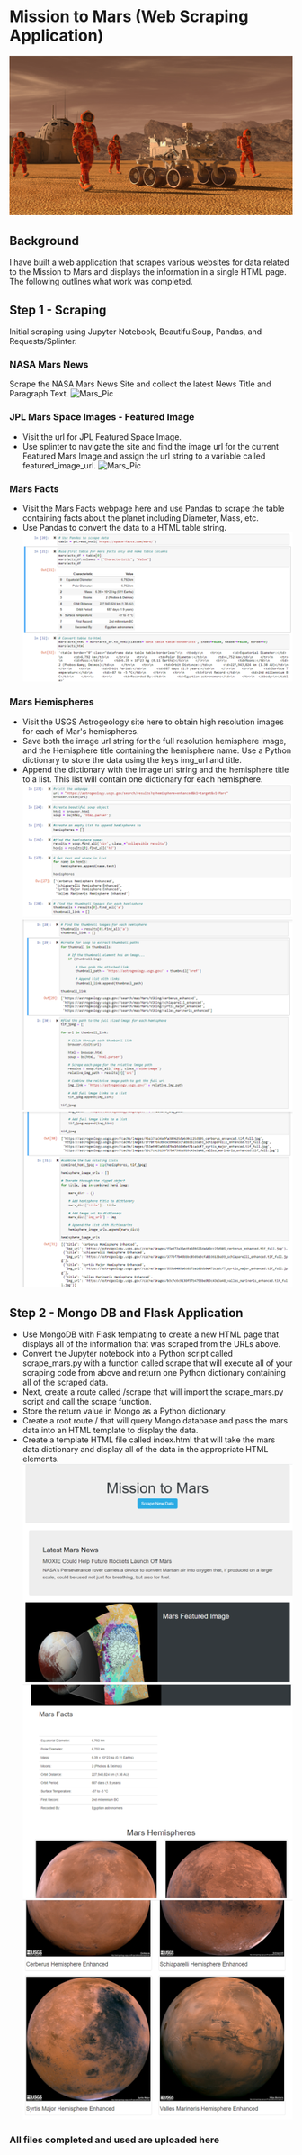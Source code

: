 # Mission to Mars (Web Scraping Application)
![Mars_Pic](Mission_to_Mars/Images/mission_to_mars.png)
## Background 
I have built a web application that scrapes various websites for data related to the Mission to Mars and displays the information in a single HTML page. The following outlines what work was completed.

## Step 1 - Scraping
Initial scraping using Jupyter Notebook, BeautifulSoup, Pandas, and Requests/Splinter.

### NASA Mars News

Scrape the NASA Mars News Site and collect the latest News Title and Paragraph Text.
![Mars_Pic](Mission_to_Mars/Images/NASA_mars_news.png)

### JPL Mars Space Images - Featured Image

* Visit the url for JPL Featured Space Image.
* Use splinter to navigate the site and find the image url for the current Featured Mars Image and assign the url string to a variable called featured_image_url.
![Mars_Pic](Mission_to_Mars/Images/NASA_featuredimg.png)

### Mars Facts

* Visit the Mars Facts webpage here and use Pandas to scrape the table containing facts about the planet including Diameter, Mass, etc.
* Use Pandas to convert the data to a HTML table string.
![Mars_Pic](Mission_to_Mars/Images/mars_facts.png)

### Mars Hemispheres

* Visit the USGS Astrogeology site here to obtain high resolution images for each of Mar's hemispheres.
* Save both the image url string for the full resolution hemisphere image, and the Hemisphere title containing the hemisphere name. Use a Python dictionary to store the data using the keys img_url and title.
* Append the dictionary with the image url string and the hemisphere title to a list. This list will contain one dictionary for each hemisphere.
![Mars_Pic](Mission_to_Mars/Images/mars_hemi1.png)
![Mars_Pic](Mission_to_Mars/Images/mars_hemi2.png)
![Mars_Pic](Mission_to_Mars/Images/mars_hemi3.png)
## Step 2 - Mongo DB and Flask Application

* Use MongoDB with Flask templating to create a new HTML page that displays all of the information that was scraped from the URLs above.
* Convert the Jupyter notebook into a Python script called scrape_mars.py with a function called scrape that will execute all of your scraping code from above and return one Python dictionary containing all of the scraped data.
* Next, create a route called /scrape that will import the scrape_mars.py script and call the scrape function.
* Store the return value in Mongo as a Python dictionary.
* Create a root route / that will query Mongo database and pass the mars data into an HTML template to display the data.
* Create a template HTML file called index.html that will take the mars data dictionary and display all of the data in the appropriate HTML elements.
![App_Pic](Mission_to_Mars/my_app_screenshots/my_app_pic1.png)
![App_Pic](Mission_to_Mars/my_app_screenshots/my_app_pic2.png)
![App_Pic](Mission_to_Mars/my_app_screenshots/my_app_pic3.png)

### All files completed and used are uploaded here

